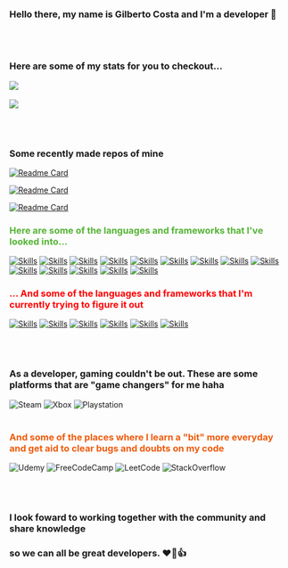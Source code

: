 
### <strong>Hello there, my name is Gilberto Costa and I'm a developer 👋</strong>
<br></br>

### <strong>Here are some of my stats for you to checkout...</strong> ###
<lb></lb>

<a href="https://github.com/anuraghazra/github-readme-stats">
  <img align="center" src="https://github-readme-stats.vercel.app/api?username=Ginkno&theme=dracula" />
</a>
<br></br>
<a href="https://github.com/anuraghazra/github-readme-stats">
  <img align="center" src="https://github-readme-stats.vercel.app/api/top-langs/?username=Ginkno&layout=compact&card_width=400" />
</a>

<br></br>

### Some recently made repos of mine ###
<lb></lb>

[![Readme Card](https://github-readme-stats.vercel.app/api/pin/?username=Ginkno&repo=Browser-automation-with-python&show_owner=true)](https://github.com/anuraghazra/github-readme-stats)

[![Readme Card](https://github-readme-stats.vercel.app/api/pin/?username=Ginkno&repo=NTSL-trading&show_owner=true)](https://github.com/anuraghazra/github-readme-stats)

[![Readme Card](https://github-readme-stats.vercel.app/api/pin/?username=Ginkno&repo=Projeto-DIO-GitHub-Desafio&show_owner=true)](https://github.com/anuraghazra/github-readme-stats)

### <strong><p style="color:54B435">Here are some of the languages and frameworks that I've looked into...</p></strong> ###
<lb></lb>

[![Skills](https://img.shields.io/badge/HTML5-E34F26?style=for-the-badge&logo=html5&logoColor=white)]()
[![Skills](https://img.shields.io/badge/CSS3-1572B6?style=for-the-badge&logo=css3&logoColor=white)]()
[![Skills](https://img.shields.io/badge/Shell_Script-121011?style=for-the-badge&logo=gnu-bash&logoColor=white)]()
[![Skills](https://img.shields.io/badge/JavaScript-F7DF1E?style=for-the-badge&logo=javascript&logoColor=black)]()
[![Skills](https://img.shields.io/badge/Node.js-43853D?style=for-the-badge&logo=node.js&logoColor=white)]()
[![Skills](https://img.shields.io/badge/Bootstrap-563D7C?style=for-the-badge&logo=bootstrap&logoColor=white)]()
[![Skills](https://img.shields.io/badge/jQuery-0769AD?style=for-the-badge&logo=jquery&logoColor=white)]()
[![Skills](https://img.shields.io/badge/MySQL-00000F?style=for-the-badge&logo=mysql&logoColor=white)]()
[![Skills](https://img.shields.io/badge/Python-14354C?style=for-the-badge&logo=python&logoColor=blue)]()
[![Skills](https://img.shields.io/badge/C-00599C?style=for-the-badge&logo=c&logoColor=white)]()
[![Skills](https://img.shields.io/badge/MongoDB-4EA94B?style=for-the-badge&logo=mongodb&logoColor=white)]()
[![Skills](https://img.shields.io/badge/Express.js-404D59?style=for-the-badge)]()
[![Skills](https://img.shields.io/badge/Microsoft_Excel-217346?style=for-the-badge&logo=microsoft-excel&logoColor=white)]()
[![Skills](https://img.shields.io/badge/Microsoft_Word-2B579A?style=for-the-badge&logo=microsoft-word&logoColor=white)]()

### <strong><p style="color:red;">... And some of the languages and frameworks that I'm currently trying to figure it out</p></strong> ###
<lb></lb>

[![Skills](https://img.shields.io/badge/React-20232A?style=for-the-badge&logo=react&logoColor=61DAFB)]()
[![Skills](https://img.shields.io/badge/Vue.js-35495E?style=for-the-badge&logo=vue.js&logoColor=4FC08D)]()
[![Skills](https://img.shields.io/badge/Angular-DD0031?style=for-the-badge&logo=angular&logoColor=white)]()
[![Skills](https://img.shields.io/badge/TypeScript-007ACC?style=for-the-badge&logo=typescript&logoColor=white)]()
[![Skills](https://img.shields.io/badge/Java-ED8B00?style=for-the-badge&logo=java&logoColor=black)]()
[![Skills](https://img.shields.io/badge/Kotlin-0095D5?&style=for-the-badge&logo=kotlin&logoColor=white)]()

<br></br>

### As a developer, gaming couldn't be out. These are some platforms that are <strong>"game changers"</strong> for me haha ###
![Steam](https://img.shields.io/badge/steam-%23000000.svg?style=for-the-badge&logo=steam&logoColor=white)
![Xbox](https://img.shields.io/badge/xbox-%23107C10.svg?style=for-the-badge&logo=xbox&logoColor=white)
![Playstation](https://img.shields.io/badge/Playstation-003791?style=for-the-badge&logo=playstation&logoColor=white)
<br></br>
### <strong><p style="color:EF5B0C;"> And some of the places where I learn a "bit" more everyday and get aid to clear bugs and doubts on my code </p></strong> ###

![Udemy](https://img.shields.io/badge/Udemy-EC5252?style=for-the-badge&logo=Udemy&logoColor=white)
![FreeCodeCamp](https://img.shields.io/badge/freecodecamp-27273D?style=for-the-badge&logo=freecodecamp&logoColor=white&)
![LeetCode](https://img.shields.io/badge/-LeetCode-FFA116?style=for-the-badge&logo=LeetCode&logoColor=black)
![StackOverflow](https://img.shields.io/badge/Stack_Overflow-FE7A16?style=for-the-badge&logo=stack-overflow&logoColor=white)

<br></br>

### I look foward to working together with the community and share knowledge
### so we can all be great developers. ❤️‍🔥👍
